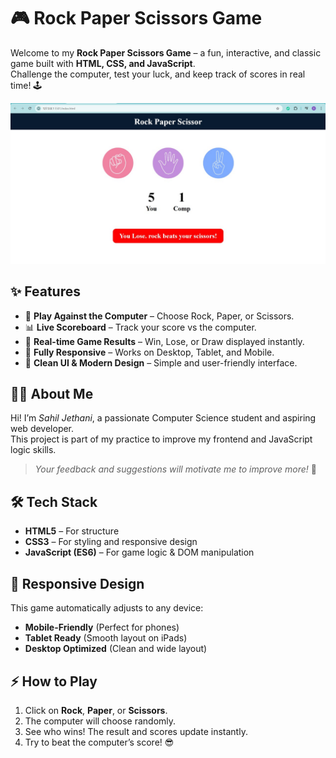 # 🎮 Rock Paper Scissors Game

Welcome to my **Rock Paper Scissors Game** – a fun, interactive, and classic game built with **HTML, CSS, and JavaScript**.  
Challenge the computer, test your luck, and keep track of scores in real time! 🕹️  

![Game Screenshot](https://github.com/jethanisahil/Rock-Paper-Scissor-Game/blob/main/gamescreenshot.jpg?raw=true)

## ✨ Features

- 🎯 **Play Against the Computer** – Choose Rock, Paper, or Scissors.
- 📊 **Live Scoreboard** – Track your score vs the computer.
- 🔄 **Real-time Game Results** – Win, Lose, or Draw displayed instantly.
- 📱 **Fully Responsive** – Works on Desktop, Tablet, and Mobile.
- 🎨 **Clean UI & Modern Design** – Simple and user-friendly interface.


## 👨‍💻 About Me

Hi! I’m *Sahil Jethani*, a passionate Computer Science student and aspiring web developer.  
This project is part of my practice to improve my frontend and JavaScript logic skills.  

> *Your feedback and suggestions will motivate me to improve more!* 🙌


## 🛠️ Tech Stack

- **HTML5** – For structure
- **CSS3** – For styling and responsive design
- **JavaScript (ES6)** – For game logic & DOM manipulation


## 📱 Responsive Design

This game automatically adjusts to any device:

- **Mobile-Friendly** (Perfect for phones)
- **Tablet Ready** (Smooth layout on iPads)
- **Desktop Optimized** (Clean and wide layout)


## ⚡ How to Play

1. Click on **Rock**, **Paper**, or **Scissors**.
2. The computer will choose randomly.
3. See who wins! The result and scores update instantly.
4. Try to beat the computer’s score! 😎




